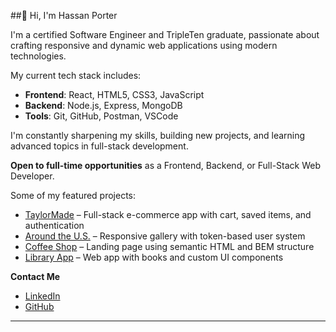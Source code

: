 ##👋 Hi, I'm Hassan Porter

 I'm a certified Software Engineer and TripleTen graduate, passionate about crafting responsive and dynamic web applications using modern technologies.

 My current tech stack includes:
- **Frontend**: React, HTML5, CSS3, JavaScript
- **Backend**: Node.js, Express, MongoDB
- **Tools**: Git, GitHub, Postman, VSCode

 I'm constantly sharpening my skills, building new projects, and learning advanced topics in full-stack development.

 **Open to full-time opportunities** as a Frontend, Backend, or Full-Stack Web Developer.

 Some of my featured projects:
- [TaylorMade](https://github.com/GoReala23/TaylorMade) – Full-stack e-commerce app with cart, saved items, and authentication
- [Around the U.S.](https://github.com/GoReala23/se_project_aroundtheus) – Responsive gallery with token-based user system
- [Coffee Shop](https://github.com/GoReala23/se_project_coffeeshop) – Landing page using semantic HTML and BEM structure
- [Library App](https://github.com/GoReala23/se_project_library) – Web app with books and custom UI components

 **Contact Me**  
- [LinkedIn](https://www.linkedin.com/in/hassan-porter/)  
- [GitHub](https://github.com/GoReala23)

---
